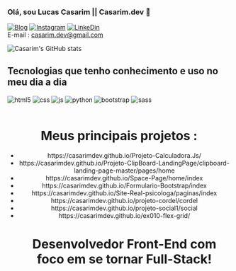 ### Olá, sou Lucas Casarim || Casarim.dev 👋

[![Blog](https://img.shields.io/badge/Gmail-D14836?style=for-the-badge&logo=gmail&logoColor=white)]()
[![Instagram](https://img.shields.io/badge/Instagram-E4405F?style=for-the-badge&logo=instagram&logoColor=white)](https://www.instagram.com/lucascasarim_/)
[![LinkeDin](https://img.shields.io/badge/LinkedIn-0077B5?style=for-the-badge&logo=linkedin&logoColor=white)](https://www.linkedin.com/in/lucas-casarim-1b2886261/) <br> E-mail : casarim.dev@gmail.com

![Casarim's GitHub stats](https://github-readme-stats.vercel.app/api?username=Casarimdev&show_icons=true&theme=transparent)

## Tecnologias que tenho conhecimento e uso no meu dia a dia
<div style="display: inline_block">
  <img align="center" alt="html5" src="https://img.shields.io/badge/HTML5-E34F26?style=for-the-badge&logo=html5&logoColor=white" />
  <img align="center" alt="css" src="https://img.shields.io/badge/CSS3-1572B6?style=for-the-badge&logo=css3&logoColor=white" />
  <img align="center" alt="js" src="https://img.shields.io/badge/JavaScript-F7DF1E?style=for-the-badge&logo=javascript&logoColor=black" />
  <img align="center" alt="python" src="https://img.shields.io/badge/Python-14354C?style=for-the-badge&logo=python&logoColor=white" />
  <img align="center" alt="bootstrap" src="https://img.shields.io/badge/Bootstrap-563D7C?style=for-the-badge&logo=bootstrap&logoColor=white" />
  <img align="center" alt="sass" src="https://img.shields.io/badge/Sass-CC6699?style=for-the-badge&logo=sass&logoColor=white" />
  
</div><br/>

<div style="text-align: center">
  <h1> Meus principais projetos : </h1>
  <ul>
    <li>https://casarimdev.github.io/Projeto-Calculadora.Js/
    <li>https://casarimdev.github.io/Projeto-ClipBoard-LandingPage/clipboard-landing-page-master/pages/home
    <li>https://casarimdev.github.io/Space-Page/home/index
    <li>https://casarimdev.github.io/Formulario-Bootstrap/index
    <li>https://casarimdev.github.io/Site-Real-psicologa/paginas/index
    <li>https://casarimdev.github.io/projeto-cordel/cordel
    <li>https://casarimdev.github.io/projeto-social1/social
    <li>https://casarimdev.github.io/ex010-flex-grid/

<h1>Desenvolvedor Front-End com foco em se tornar Full-Stack!</h1>




